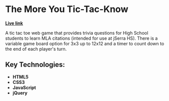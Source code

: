 # The More You Tic-Tac-Know

**[Live link](https://xevnik.github.io/tic_tac_know/)**

A tic tac toe web game that provides trivia questions for High School students to learn MLA citations (intended for use at jSerra HS). There is a variable game board option for 3x3 up to 12x12 and a timer to count down to the end of each player's turn.

## Key Technologies:
- **HTML5**
- **CSS3**
- **JavaScript**
- **jQuery**
